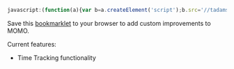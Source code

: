 ```javascript
javascript:(function(a){var b=a.createElement('script');b.src='//tadams88.github.io/better-momo/src/betterMomo.js';a.getElementsByTagName('head')[0].appendChild(b)})(document);
```

Save this <a href="http://en.wikipedia.org/wiki/Bookmarklet">bookmarklet</a> to your browser to add custom improvements to MOMO.

Current features:
 - Time Tracking functionality